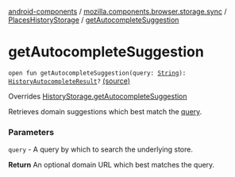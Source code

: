 [android-components](../../index.md) / [mozilla.components.browser.storage.sync](../index.md) / [PlacesHistoryStorage](index.md) / [getAutocompleteSuggestion](./get-autocomplete-suggestion.md)

# getAutocompleteSuggestion

`open fun getAutocompleteSuggestion(query: `[`String`](https://kotlinlang.org/api/latest/jvm/stdlib/kotlin/-string/index.html)`): `[`HistoryAutocompleteResult`](../../mozilla.components.concept.storage/-history-autocomplete-result/index.md)`?` [(source)](https://github.com/mozilla-mobile/android-components/blob/master/components/browser/storage-sync/src/main/java/mozilla/components/browser/storage/sync/PlacesHistoryStorage.kt#L91)

Overrides [HistoryStorage.getAutocompleteSuggestion](../../mozilla.components.concept.storage/-history-storage/get-autocomplete-suggestion.md)

Retrieves domain suggestions which best match the [query](../../mozilla.components.concept.storage/-history-storage/get-autocomplete-suggestion.md#mozilla.components.concept.storage.HistoryStorage$getAutocompleteSuggestion(kotlin.String)/query).

### Parameters

`query` - A query by which to search the underlying store.

**Return**
An optional domain URL which best matches the query.

